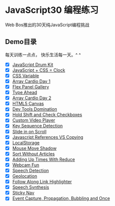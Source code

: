 # JavaScript30 编程练习

Web Bos推出的30天纯JavaScript编程挑战

## Demo目录

每天训练一点点， 快乐生活每一天。^ ^

- [x] [JavaScript Drum Kit](https://kokota.github.io/JavaScript30/01.Javascript_Drum_Kit/index.html)
- [x] [JavaScript + CSS = Clock](https://kokota.github.io/JavaScript30/02.Javascript_CSS_Clock/index.html)
- [x] [CSS Variable](https://kokota.github.io/JavaScript30/03.CSS_Variable/index.html)
- [x] [Array Cardio Day 1](https://kokota.github.io/JavaScript30/04.Array_Cardio_Day_1/index.html)
- [x] [Flex Panel Gallery](https://kokota.github.io/JavaScript30/05.Flex_Panel_Gallery/index.html)
- [x] [Type Ahead](https://kokota.github.io/JavaScript30/06.Type_Ahead/index.html)
- [x] [Array Cardio Day 2](https://kokota.github.io/JavaScript30/07.Array_Cardio_Day_2/index.html)
- [x] [HTML5 Canvas](https://kokota.github.io/JavaScript30/08.HTML5_Canvas/index.html)
- [x] [Dev Tools Domination](https://kokota.github.io/JavaScript30/09.Dev_Tools_Domination/index.html)
- [x] [Hold Shift and Check Checkboxes](https://kokota.github.io/JavaScript30/10.Hold_Shift_and_Check_Checkboxes/index.html)
- [x] [Custom Video Player](https://kokota.github.io/JavaScript30/11.Custom_Video_Player/index.html)
- [x] [Key Sequence Detection](https://kokota.github.io/JavaScript30/12.Key_Sequence_Detection/index.html)
- [x] [Slide in on Scroll](https://kokota.github.io/JavaScript30/13.Slide_In_On_Scroll/index.html)
- [x] [Javascript References VS Copying](https://kokota.github.io/JavaScript30/14.Javascript_References_VS_Copying/index.html)
- [x] [LocalStorage](https://kokota.github.io/JavaScript30/15.LocalStorage/index.html)
- [x] [Mouse Move Shadow](https://kokota.github.io/JavaScript30/16.Mouse_Move_Shadow/index.html)
- [x] [Sort Without Articles](https://kokota.github.io/JavaScript30/17.Sort_Without_Articles/index.html)
- [x] [Adding Up Times With Reduce](https://kokota.github.io/JavaScript30/18.Adding_Up_Times_With_Reduce/index.html)
- [x] [Webcam Fun](https://kokota.github.io/JavaScript30/19.Webcam_Fun/index.html)
- [x] [Speech Detection](https://kokota.github.io/JavaScript30/20.Speech_Detection/index.html)
- [x] [Geolocation](https://kokota.github.io/JavaScript30/21.Geolocation/index.html)
- [x] [Follow Along Link Highlighter](https://kokota.github.io/JavaScript30/22.Follow_Along_Link_Highlighter/index.html)
- [x] [Speech Synthesis](https://kokota.github.io/JavaScript30/23.Speech_Synthesis/index.html)
- [x] [Sticky Nav](https://kokota.github.io/JavaScript30/24.Sticky_Nav/index.html)
- [x] [Event Capture, Propagation, Bubbling and Once](https://kokota.github.io/JavaScript30/25.Event/index.html)